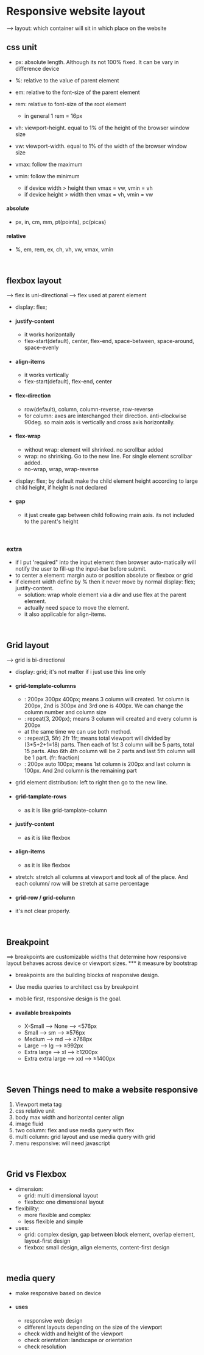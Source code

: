 # Responsive website layout
--> layout: which container will sit in which place on the website

## css unit
- px: absolute length. Although its not 100% fixed. It can be vary in difference device
- %: relative to the value of parent element
- em: relative to the font-size of the parent element
- rem: relative to font-size of the root element
    - in general 1 rem = 16px

- vh: viewport-height. equal to 1% of the height of the browser window size
- vw: viewport-width. equal to 1% of the width of the browser window size
- vmax: follow the maximum
- vmin: follow the minimum
    - if device width > height then vmax = vw, vmin = vh
    - if device height > width then vmax = vh, vmin = vw

#### absolute
- px, in, cm, mm, pt(points), pc(picas)

#### relative
- %, em, rem, ex, ch, vh, vw, vmax, vmin

<br>

## flexbox layout
--> flex is uni-directional
--> flex used at parent element
- display: flex;

- #### justify-content
    - it works horizontally
    - flex-start(default), center, flex-end, space-between, space-around, space-evenly
- #### align-items
    - it works vertically
    - flex-start(default), flex-end, center

- #### flex-direction
    - row(default), column, column-reverse, row-reverse
    - for column: axes are interchanged their direction. anti-clockwise 90deg. so main axis is vertically and cross axis horizontally.

- #### flex-wrap
    - without wrap: element will shrinked. no scrollbar added
    - wrap: no shrinking. Go to the new line. For single element scrollbar added.
    - no-wrap, wrap, wrap-reverse

- display: flex; by default make the child element height according to large child height, if height is not declared

- #### gap
    - it just create gap between child following main axis. its not included to the parent's height

<br>


### extra
- if I put 'required" into the input element then browser auto-matically will notify the user to fill-up the input-bar before submit.
- to center a element: margin auto or position absolute or flexbox or grid
- if element width define by % then it never move by normal display: flex; justify-content.
    - solution: wrap whole element via a div and use flex at the parent element.
    - actually need space to move the element.
    - it also applicable for align-items.

<br>


## Grid layout
--> grid is bi-directional

- display: grid; it's not matter if i just use this line only

- #### grid-template-columns
    - : 200px 300px 400px; means 3 column will created. 1st column is 200px, 2nd is 300px and 3rd one is 400px. We can change the column number and column size
    - : repeat(3, 200px); means 3 column will created and every column is 200px
    - at the same time we can use both method.
    - : repeat(3, 5fr) 2fr 1fr; means total viewport will divided by (3*5+2+1=18) parts. Then each of 1st 3 column will be 5 parts, total 15 parts. Also 6th 4th column will be 2 parts and last 5th column will be 1 part. (fr: fraction)
    - : 200px auto 100px; means 1st column is 200px and last column is 100px. And 2nd column is the remaining part

- grid element distribution: left to right then go to the new line.

- #### grid-tamplate-rows
    - as it is like grid-tamplate-column

- #### justify-content
    - as it is like flexbox

- #### align-items
    - as it is like flexbox

- stretch: stretch all columns at viewport and took all of the place. And each column/ row will be stretch at same percentage

- #### grid-row / grid-column
- it's not clear properly.

<br>

## Breakpoint
==> breakpoints are customizable widths that determine how responsive layout behaves across device or viewport sizes.
*** it measure by bootstrap

- breakpoints are the building blocks of responsive design.
- Use media queries to architect css by breakpoint
- mobile first, responsive design is the goal.

- #### available breakpoints
    - X-Small            -->    None  -->	<576px
    - Small	             -->     sm   --> 	≥576px
    - Medium             -->     md   -->   ≥768px
    - Large	             -->     lg   --> 	≥992px
    - Extra large        -->     xl   --> 	≥1200px
    - Extra extra large  -->     xxl  -->	≥1400px

<br>

## Seven Things need to make a website responsive
1. Viewport meta tag
2. css relative unit
3. body max width and horizontal center align
4. image fluid
5. two column: flex and use media query with flex
6. multi column: grid layout and use media query with grid
7. menu responsive: will need javascript

<br>


## Grid vs Flexbox
- dimension:
    - grid: multi dimensional layout
    - flexbox: one dimensional layout
- flexibility:
    - more flexible and complex
    - less flexible and simple
- uses:
    - grid: complex design, gap between block element, overlap element, layout-first design
    - flexbox: small design, align elements, content-first design

<br>

## media query
- make responsive based on device
- #### uses
    - responsive web design
    - different layouts depending on the size of the viewport
    - check width and height of the viewport
    - check orientation: landscape or orientation
    - check resolution